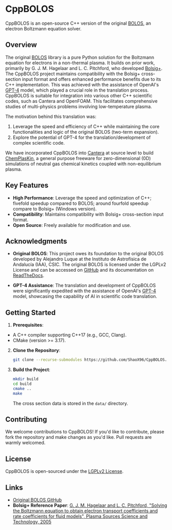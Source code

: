 # CppBOLOS

CppBOLOS is an open-source C++ version of the original [BOLOS](https://github.com/aluque/bolos/tree/master#hp2005), 
an electron Boltzmann equation solver.

## Overview

The original [BOLOS](https://github.com/aluque/bolos/tree/master#hp2005) library is a pure Python solution for the Boltzmann equation for electrons in a non-thermal plasma. 
It builds on prior work, primarily by G. J. M. Hagelaar and L. C. Pitchford, who developed [Bolsig+](https://www.bolsig.laplace.univ-tlse.fr/index.html). 
The CppBOLOS project maintains compatibility with the Bolsig+ cross-section input format and offers enhanced performance benefits due to its C++ implementation.
This was achieved with the assistance of OpenAI's [GPT-4](https://openai.com/gpt-4) model, which played a crucial role in the translation process.
CppBOLOS is suitable for integration into various other C++ scientific codes, such as Cantera and OpenFOAM. This facilitates comprehensive studies of multi-physics problems involving low-temperature plasma.

The motivation behind this translation was:

1. Leverage the speed and efficiency of C++ while maintaining the core functionalities and logic of the original BOLOS (two-term expansion).
2. Explore the potential of GPT-4 for the translation/development of complex scientific code.

We have incorporated CppBOLOS into [Cantera](https://cantera.org) at source level to build [ChemPlasKin](https://doi.org/10.1016/j.jaecs.2024.100280), 
a general purpose freeware for zero-dimensional (0D) simulations of neutral gas chemical kinetics coupled with non-equilibrium plasma.

## Key Features

- **High Performance**: Leverage the speed and optimization of C++; fivefold speedup compared to BOLOS; around fourfold speedup compare to Bolsig+ (Windows version).
- **Compatibility**: Maintains compatibility with Bolsig+ cross-section input format.
- **Open Source**: Freely available for modification and use.

## Acknowledgments

- **Original BOLOS**: This project owes its foundation to the original BOLOS developed by Alejandro Luque at the Instituto de Astrofísica de Andalucía (IAA), CSIC. The original BOLOS is licensed under the LGPLv2 License and can be accessed on [GitHub](https://github.com/aluque/bolos/tree/master) and its documentation on [ReadTheDocs](http://bolos.readthedocs.org).

- **GPT-4 Assistance**: The translation and development of CppBOLOS were significantly expedited with the assistance of OpenAI's [GPT-4](https://openai.com/gpt-4) model, showcasing the capability of AI in scientific code translation.

## Getting Started

1. **Prerequisites**: 
- A C++ compiler supporting C++17 (e.g., GCC, Clang). 
- CMake (version >= 3.17).
2. **Clone the Repository**:
   
   ```sh
   git clone --recurse-submodules https://github.com/ShaoX96/CppBOLOS.git
   ```

3. **Build the Project**:
   
   ```sh
   mkdir build
   cd build
   cmake ..
   make
   ```
   
   The cross section data is stored in the `data/` directory.

## Contributing

We welcome contributions to CppBOLOS! If you'd like to contribute, please fork the repository and make changes as you'd like. Pull requests are warmly welcomed.

## License

CppBOLOS is open-sourced under the [LGPLv2 License](https://www.gnu.org/licenses/old-licenses/lgpl-2.0.html).

## Links

- [Original BOLOS GitHub](https://github.com/aluque/bolos/tree/master)
- **Bolsig+ Reference Paper**: [G. J. M. Hagelaar and L. C. Pitchford, "Solving the Boltzmann equation to obtain electron transport coefficients and rate coefficients for fluid models", Plasma Sources Science and Technology, 2005](https://iopscience.iop.org/article/10.1088/0963-0252/14/4/011)
